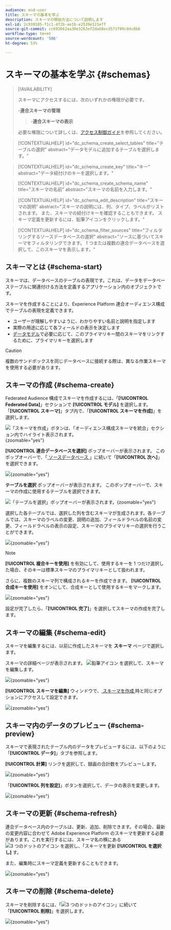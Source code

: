 ```yaml
---
audience: end-user
title: スキーマの基本を学ぶ
description: スキーマの開始方法について説明します
exl-id: 2c939185-f1c1-4f2b-ae1b-e2539e121eff
source-git-commit: cc692662aa30e3263ef2da68ecd571f09c8dc6b8
workflow-type: tm+mt
source-wordcount: '586'
ht-degree: 53%

---
```


# スキーマの基本を学ぶ {#schemas}

>[!AVAILABILITY]
>
>スキーマにアクセスするには、次のいずれかの権限が必要です。
>
>-**連合スキーマの管理**
>>-**連合スキーマの表示**
>
>必要な権限について詳しくは、[アクセス制御ガイド](/help/governance-privacy-security/access-control.md)を参照してください。

>[!CONTEXTUALHELP]
>id="dc_schema_create_select_tables"
>title="テーブルの選択"
>abstract="データモデルに追加するテーブルを選択します。"

>[!CONTEXTUALHELP]
>id="dc_schema_create_key"
>title="キー"
>abstract="データ紐付けのキーを選択します。"

>[!CONTEXTUALHELP]
>id="dc_schema_create_schema_name"
>title="スキーマの名前"
>abstract="スキーマの名前を入力します。"

>[!CONTEXTUALHELP]
>id="dc_schema_edit_description"
>title="スキーマの説明"
>abstract="スキーマの説明には、列、タイプ、ラベルがリストされます。 また、スキーマの紐付けキーを確認することもできます。 スキーマ定義を更新するには、鉛筆アイコンをクリックします。"

>[!CONTEXTUALHELP]
>id="dc_schema_filter_sources"
>title="フィルタリングするソースデータベースの選択"
>abstract="ソースに基づいてスキーマをフィルタリングできます。 1 つまたは複数の連合データベースを選択して、このスキーマを表示します。"

## スキーマとは {#schema-start}

スキーマは、データベースのテーブルの表現です。これは、データをデータベーステーブルに関連付ける方法を定義するアプリケーション内のオブジェクトです。

スキーマを作成することにより、Experience Platform 連合オーディエンス構成でテーブルの表現を定義できます。

* ユーザーが理解しやすいように、わかりやすい名前と説明を指定します
* 実際の用途に応じて各フィールドの表示を決定します
* [データモデル](../data-management/gs-models.md#data-model-start)で必要に応じて、このプライマリキー間のスキーマをリンクするために、プライマリキーを選択します

>[!CAUTION]
>
>複数のサンドボックスを同じデータベースに接続する際は、異なる作業スキーマを使用する必要があります。

## スキーマの作成 {#schema-create}

Federated Audience 構成でスキーマを作成するには、「**[!UICONTROL Federated Data]**」セクションで **[!UICONTROL モデル]** を選択します。 「**[!UICONTROL スキーマ]**」タブ内で、「**[!UICONTROL スキーマを作成]**」を選択します。

![ 「スキーマを作成」ボタンは、「オーディエンス構成スキーマを統合」セクション内でハイライト表示されます。](assets/schema_create.png){zoomable="yes"}

**[!UICONTROL 連合データベースを選択]** ポップオーバーが表示されます。 このポップオーバーで、「[ ソースデータベース ](/help/connections/home.md)」に続いて「**[!UICONTROL 次へ]**」を選択できます。


![](assets/schema_tables.png){zoomable="yes"}

**テーブルを選択** ポップオーバーが表示されます。 このポップオーバーで、スキーマの作成に使用するテーブルを選択できます。

![ 「テーブルを選択」ポップオーバーが表示されます。](assets/select-table.png){zoomable="yes"}

選択した各テーブルでは、選択した列を含むスキーマが生成されます。各テーブルでは、スキーマのラベルの変更、説明の追加、フィールドラベルの名前の変更、フィールドラベルの表示の設定、スキーマのプライマリキーの選択を行うことができます。

![](assets/schema-fields.png){zoomable="yes"}

>[!NOTE]
>
>**[!UICONTROL 複合キーを使用]** を有効にして、使用するキーを 1 つだけ選択した場合、そのキーは標準スキーマのプライマリキーとして扱われます。

さらに、複数のスキーマ列で構成されるキーを作成できます。 **[!UICONTROL 合成キーを使用]** をオンにして、合成キーとして使用するキーをマークします。

![](assets/composite-key.png){zoomable="yes"}

設定が完了したら、「**[!UICONTROL 完了]**」を選択してスキーマの作成を完了します。

## スキーマの編集 {#schema-edit}

スキーマを編集するには、以前に作成したスキーマを **スキーマ** ページで選択します。

スキーマの詳細ページが表示されます。 ![ 鉛筆アイコン ](/help/assets/icons/edit.png) を選択して、スキーマを編集します。

![](assets/schema_edit.png){zoomable="yes"}

**[!UICONTROL スキーマを編集]** ウィンドウで、[ スキーマを作成 ](#schema-create) 時と同じオプションにアクセスして設定できます。

![](assets/schema_edit_orders.png){zoomable="yes"}

## スキーマ内のデータのプレビュー {#schema-preview}

スキーマで表現されたテーブル内のデータをプレビューするには、以下のように「**[!UICONTROL データ]**」タブを参照します。

**[!UICONTROL 計算]** リンクを選択して、録画の合計数をプレビューします。

![](assets/schema_data.png){zoomable="yes"}

「**[!UICONTROL 列を設定]**」ボタンを選択して、データの表示を変更します。

![](assets/schema_columns.png){zoomable="yes"}

## スキーマの更新 {#schema-refresh}

連合データベース内のテーブルは、更新、追加、削除できます。その場合、最新の変更内容に合わせて Adobe Experience Platform のスキーマを更新する必要があります。これを実行するには、スキーマ名の横にある ![3 つのドットのアイコン ](/help/assets/icons/more.png) を選択し、「スキーマを更新 **[!UICONTROL を選択し]** す。

また、編集時にスキーマ定義を更新することもできます。

![](assets/schema_refresh.png){zoomable="yes"}

## スキーマの削除 {#schema-delete}

スキーマを削除するには、「![3 つのドットのアイコン ](/help/assets/icons/more.png)」に続いて「**[!UICONTROL 削除]**」を選択します。

![](assets/schema_delete.png){zoomable="yes"}
